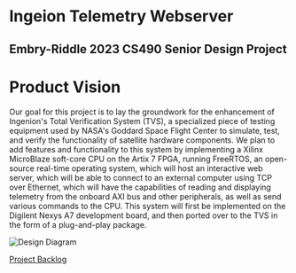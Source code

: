 # Ingeion Telemetry Webserver
## Embry-Riddle 2023 CS490 Senior Design Project

# Product Vision

Our goal for this project is to lay the groundwork for the enhancement of Ingenion's Total Verification System (TVS), a specialized piece of testing equipment used by NASA's Goddard Space Flight Center to simulate, test, and verify the functionality of satellite hardware components. We plan to add features and functionality to this system by implementing a Xilinx MicroBlaze soft-core CPU on the Artix 7 FPGA, running FreeRTOS, an open-source real-time operating system, which will host an interactive web server, which will be able to connect to an external computer using TCP over Ethernet, which will have the capabilities of reading and displaying telemetry from the onboard AXI bus and other peripherals, as well as send various commands to the CPU. This system will first be implemented on the Digilent Nexys A7 development board, and then ported over to the TVS in the form of a plug-and-play package.

![Design Diagram](https://github.com/HamiltonHenneberg/CS490Ingenion2023/assets/99364961/4e19f402-c06c-4658-8d5a-9cbf53eaa573)

[Project Backlog](https://github.com/HamiltonHenneberg/CS490Ingenion2023/projects?query=is%3Aopen)
